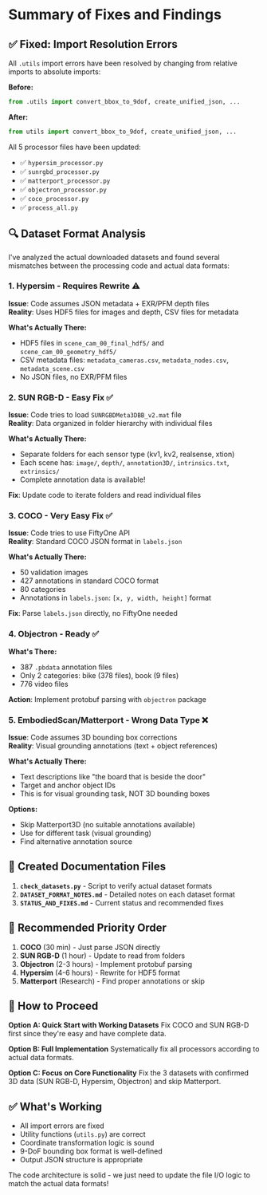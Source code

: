 # Summary of Fixes and Findings

## ✅ Fixed: Import Resolution Errors

All `.utils` import errors have been resolved by changing from relative imports to absolute imports:

**Before:**
```python
from .utils import convert_bbox_to_9dof, create_unified_json, ...
```

**After:**
```python
from utils import convert_bbox_to_9dof, create_unified_json, ...
```

All 5 processor files have been updated:
- ✅ `hypersim_processor.py`
- ✅ `sunrgbd_processor.py`
- ✅ `matterport_processor.py`
- ✅ `objectron_processor.py`
- ✅ `coco_processor.py`
- ✅ `process_all.py`

## 🔍 Dataset Format Analysis

I've analyzed the actual downloaded datasets and found several mismatches between the processing code and actual data formats:

### 1. Hypersim - **Requires Rewrite** ⚠️

**Issue**: Code assumes JSON metadata + EXR/PFM depth files  
**Reality**: Uses HDF5 files for images and depth, CSV files for metadata

**What's Actually There:**
- HDF5 files in `scene_cam_00_final_hdf5/` and `scene_cam_00_geometry_hdf5/`
- CSV metadata files: `metadata_cameras.csv`, `metadata_nodes.csv`, `metadata_scene.csv`
- No JSON files, no EXR/PFM files

### 2. SUN RGB-D - **Easy Fix** ✅

**Issue**: Code tries to load `SUNRGBDMeta3DBB_v2.mat` file  
**Reality**: Data organized in folder hierarchy with individual files

**What's Actually There:**
- Separate folders for each sensor type (kv1, kv2, realsense, xtion)
- Each scene has: `image/`, `depth/`, `annotation3D/`, `intrinsics.txt`, `extrinsics/`
- Complete annotation data is available!

**Fix**: Update code to iterate folders and read individual files

### 3. COCO - **Very Easy Fix** ✅

**Issue**: Code tries to use FiftyOne API  
**Reality**: Standard COCO JSON format in `labels.json`

**What's Actually There:**
- 50 validation images
- 427 annotations in standard COCO format
- 80 categories
- Annotations in `labels.json`: `[x, y, width, height]` format

**Fix**: Parse `labels.json` directly, no FiftyOne needed

### 4. Objectron - **Ready** ✅

**What's There:**
- 387 `.pbdata` annotation files
- Only 2 categories: bike (378 files), book (9 files)
- 776 video files

**Action**: Implement protobuf parsing with `objectron` package

### 5. EmbodiedScan/Matterport - **Wrong Data Type** ❌

**Issue**: Code assumes 3D bounding box corrections  
**Reality**: Visual grounding annotations (text + object references)

**What's Actually There:**
- Text descriptions like "the board that is beside the door"
- Target and anchor object IDs
- This is for visual grounding task, NOT 3D bounding boxes

**Options:**
- Skip Matterport3D (no suitable annotations available)
- Use for different task (visual grounding)
- Find alternative annotation source

## 📄 Created Documentation Files

1. **`check_datasets.py`** - Script to verify actual dataset formats
2. **`DATASET_FORMAT_NOTES.md`** - Detailed notes on each dataset format
3. **`STATUS_AND_FIXES.md`** - Current status and recommended fixes

## 🎯 Recommended Priority Order

1. **COCO** (30 min) - Just parse JSON directly
2. **SUN RGB-D** (1 hour) - Update to read from folders
3. **Objectron** (2-3 hours) - Implement protobuf parsing
4. **Hypersim** (4-6 hours) - Rewrite for HDF5 format
5. **Matterport** (Research) - Find proper annotations or skip

## 🚀 How to Proceed

**Option A: Quick Start with Working Datasets**
Fix COCO and SUN RGB-D first since they're easy and have complete data.

**Option B: Full Implementation**
Systematically fix all processors according to actual data formats.

**Option C: Focus on Core Functionality**
Fix the 3 datasets with confirmed 3D data (SUN RGB-D, Hypersim, Objectron) and skip Matterport.

## ✅ What's Working

- All import errors are fixed
- Utility functions (`utils.py`) are correct
- Coordinate transformation logic is sound
- 9-DoF bounding box format is well-defined
- Output JSON structure is appropriate

The code architecture is solid - we just need to update the file I/O logic to match the actual data formats!

